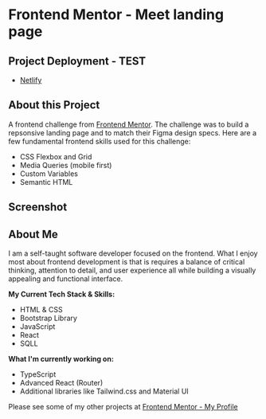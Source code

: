 # Frontend Mentor - Meet landing page

## Project Deployment - TEST

- [Netlify](https://pages.github.com/)

## About this Project

A frontend challenge from [Frontend Mentor](https://www.frontendmentor.io). The challenge was to build a repsonsive landing page and to match their Figma design specs. Here are a few fundamental frontend skills used for this challenge:

- CSS Flexbox and Grid
- Media Queries (mobile first)
- Custom Variables
- Semantic HTML

## Screenshot

## About Me

I am a self-taught software developer focused on the frontend. What I enjoy most about frontend development is that is requires a balance of critical thinking, attention to detail, and user experience all while building a visually appealing and functional interface.

**My Current Tech Stack & Skills:**

- HTML & CSS
- Bootstrap Library
- JavaScript
- React
- SQLL

**What I'm currently working on:**

- TypeScript
- Advanced React (Router)
- Additional libraries like Tailwind.css and Material UI

Please see some of my other projects at [Frontend Mentor - My Profile](https://www.frontendmentor.io/profile/maxkdavis)
